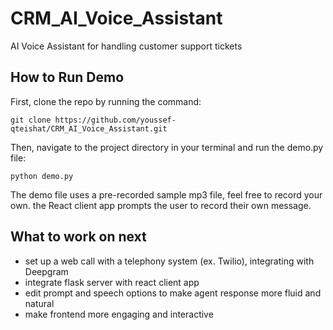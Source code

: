 # CRM_AI_Voice_Assistant
 AI Voice Assistant for handling customer support tickets

 ## How to Run Demo
First, clone the repo by running the command:

```
git clone https://github.com/youssef-qteishat/CRM_AI_Voice_Assistant.git
```

Then, navigate to the project directory in your terminal and run the demo.py file:

```
python demo.py
```

The demo file uses a pre-recorded sample mp3 file, feel free to record your own. the React client app prompts the user to record their own message.

## What to work on next

- set up a web call with a telephony system (ex. Twilio), integrating with Deepgram
- integrate flask server with react client app
- edit prompt and speech options to make agent response more fluid and natural
- make frontend more engaging and interactive
